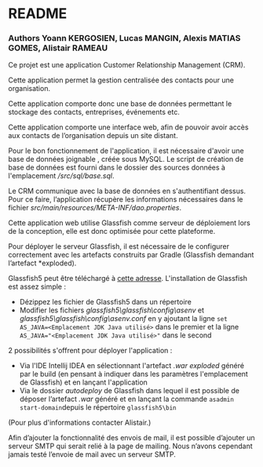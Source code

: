 # README 

### Authors Yoann KERGOSIEN, Lucas MANGIN, Alexis MATIAS GOMES, Alistair RAMEAU

Ce projet est une application Customer Relationship Management (CRM). 

Cette application permet la gestion centralisée des contacts pour une organisation.

Cette application comporte donc une base de données permettant le stockage des contacts, entreprises, événements etc.

Cette application comporte une interface web, afin de pouvoir avoir accès aux contacts de l’organisation depuis un site distant.

Pour le bon fonctionnement de l'application, il est nécessaire d'avoir une base de données joignable , créée sous MySQL. Le script de création de base de données est fourni dans le dossier des sources données à l'emplacement */src/sql/base.sql*.

Le CRM communique avec la base de données en s'authentifiant dessus. Pour ce faire, l’application récupère les informations nécessaires dans le fichier *src/main/resources/META-INF/dao.properties*.

Cette application web utilise Glassfish comme serveur de déploiement lors de la conception, elle est donc optimisée pour cette plateforme.

Pour déployer le serveur Glassfish, il est nécessaire de le configurer correctement avec les artefacts construits par Gradle (Glassfish demandant l’artefact *exploded).

Glassfish5 peut être téléchargé à [cette adresse](https://www.oracle.com/java/technologies/java-ee-sdk-download.html). L'installation de Glassfish est assez simple :

- Dézippez les fichier de Glassfish5 dans un répertoire
- Modifier les fichiers *glassfish5\glassfish\config\asenv* et *glassfish5\glassfish\config\asenv.conf* en y ajoutant la ligne `set AS_JAVA=<Emplacement JDK Java utilisé>` dans le premier et la ligne `AS_JAVA="<Emplacement JDK Java utilisé>"` dans le second

2 possibilités s'offrent pour déployer l'application :

- Via l'IDE Intellij IDEA en sélectionnant l'artefact *.war exploded* généré par le build (en pensant à indiquer dans les paramètres l'emplacement de Glassfish) et en lançant l'application
- Via le dossier *autodeploy* de Glassfish dans lequel il est possible de déposer l’artefact *.war* généré et en lançant  la commande `asadmin start-domain`depuis le répertoire `glassfish5\bin`

(Pour plus d'informations contacter Alistair.)


Afin d’ajouter la fonctionnalité des envois de mail, il est possible d’ajouter un serveur SMTP qui serait relié à la page de mailing. Nous n’avons cependant jamais testé l’envoie de mail avec un serveur SMTP.
